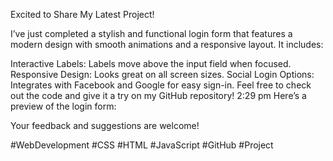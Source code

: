 Excited to Share My Latest Project!

I’ve just completed a stylish and functional login form that features a modern design with smooth animations and a responsive layout. It includes:

Interactive Labels: Labels move above the input field when focused.
Responsive Design: Looks great on all screen sizes.
Social Login Options: Integrates with Facebook and Google for easy sign-in.
Feel free to check out the code and give it a try on my GitHub repository!
2:29 pm
Here’s a preview of the login form:

Your feedback and suggestions are welcome!

#WebDevelopment #CSS #HTML #JavaScript #GitHub #Project
